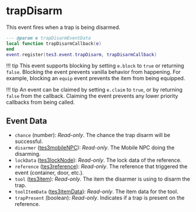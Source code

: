 # trapDisarm
<div class="search_terms" style="display: none">trapdisarm</div>

<!---
	This file is autogenerated. Do not edit this file manually. Your changes will be ignored.
	More information: https://github.com/MWSE/MWSE/tree/master/docs
-->

This event fires when a trap is being disarmed.

```lua
--- @param e trapDisarmEventData
local function trapDisarmCallback(e)
end
event.register(tes3.event.trapDisarm, trapDisarmCallback)
```

!!! tip
	This event supports blocking by setting `e.block` to `true` or returning `false`. Blocking the event prevents vanilla behavior from happening. For example, blocking an `equip` event prevents the item from being equipped.

!!! tip
	An event can be claimed by setting `e.claim` to `true`, or by returning `false` from the callback. Claiming the event prevents any lower priority callbacks from being called.

## Event Data

* `chance` (number): *Read-only*. The chance the trap disarm will be successful.
* `disarmer` ([tes3mobileNPC](../../types/tes3mobileNPC)): *Read-only*. The Mobile NPC doing the disarming.
* `lockData` ([tes3lockNode](../../types/tes3lockNode)): *Read-only*. The lock data of the reference.
* `reference` ([tes3reference](../../types/tes3reference)): *Read-only*. The reference that triggered the event (container, door, etc.).
* `tool` ([tes3item](../../types/tes3item)): *Read-only*. The item the disarmer is using to disarm the trap.
* `toolItemData` ([tes3itemData](../../types/tes3itemData)): *Read-only*. The item data for the tool.
* `trapPresent` (boolean): *Read-only*. Indicates if a trap is present on the reference.

